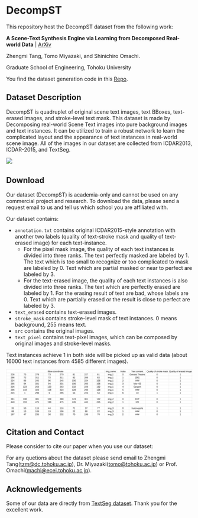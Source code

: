 # DecompST

This repository host the DecompST dataset from the following work:

**A Scene-Text Synthesis Engine via Learning from Decomposed Real-world Data** | [ArXiv](....)

Zhengmi Tang, Tomo Miyazaki, and Shinichiro Omachi.

Graduate School of Engineering, Tohoku University

You find the dataset generation code in this [Repo](https://github.com/tzm-tora/Learning-based-scene-text-engine).

## Dataset Description
DecompST is quadruplet of original scene text images, text BBoxes, text-erased images, and stroke-level text mask. This dataset is made by Decomposing real-world Scene Text images into pure background images and text instances. It can be utilized to train a robust network to learn the complicated layout and the appearance of text instances in real-world scene image. 
All of the images in our dataset are collected from ICDAR2013, ICDAR-2015, and TextSeg.

<img width="700" src="./fig/samples.png">

## Download
Our dataset (DecompST) is academia-only and cannot be used on any commercial project and research. To download the data, please send a request email to us and tell us which school you are affiliated with.

Our dataset contains:
* ```annotation.txt``` contains original ICDAR2015-style annotation with another two labels (quality of text-stroke mask and quality of text-erased image) for each text-instance.
  * For the pixel mask image, the quality of each text instances is divided into three ranks. The text perfectly masked are labeled by 1. The text which is too small to recognize or too complicated to mask are labeled by 0. Text which are partial masked or near to perfect are labeled by 3. 
  * For the text-erased image, the quality of each text instances is also divided into three ranks. The text which are perfectly erased are labeled by 1. For the erasing result of text are bad, whose labels are 0. Text which are partially erased or the result is close to perfect are labeled by 3.
* ```text_erased``` contains text-erased images.
* ```stroke_mask``` contains stroke-level mask of text instances. 0 means background, 255 means text.
* ```src``` contains the original images.
* ```text_pixel``` contains text-pixel images, which can be composed by original images and stroke-level masks.

Text instances achieve 1 in both side will be picked up as valid data (about 16000 text instances from 4585 different images).

<img width="900" src="./fig/example.png">

## Citation and Contact

Please consider to cite our paper when you use our dataset:


For any quetions about the dataset please send email to Zhengmi Tang(tzm@dc.tohoku.ac.jp), Dr. Miyazaki(tomo@tohoku.ac.jp) or Prof. Omachi(machi@ecei.tohoku.ac.jp).


## Acknowledgements
Some of our data are directly from [TextSeg dataset](https://github.com/SHI-Labs/Rethinking-Text-Segmentation). Thank you for the excellent work.
